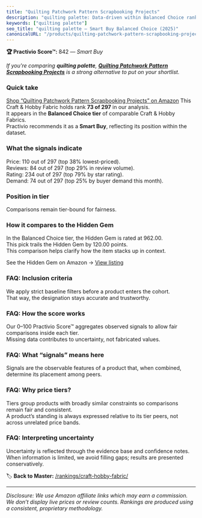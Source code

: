 ```yaml
---
title: "Quilting Patchwork Pattern Scrapbooking Projects"
description: "quilting palette: Data-driven within Balanced Choice ranking using the Practivio Score™. Positioned by quality, value, demand, findability, momentum."
keywords: ["quilting palette"]
seo_title: "quilting palette — Smart Buy Balanced Choice (2025)"
canonicalURL: "/products/quilting-patchwork-pattern-scrapbooking-projects-B089NQJNL1/"
---
```


**🏆 Practivio Score™:** 842 — _Smart Buy_


*If you're comparing **quilting palette**, **[Quilting Patchwork Pattern Scrapbooking Projects](https://www.amazon.com/dp/B089NQJNL1?tag=practivio-20)** is a strong alternative to put on your shortlist.*
### Quick take
[Shop “Quilting Patchwork Pattern Scrapbooking Projects” on Amazon](https://www.amazon.com/dp/B089NQJNL1?tag=practivio-20)
This Craft & Hobby Fabric holds rank **73 of 297** in our analysis.  
It appears in the **Balanced Choice tier** of comparable Craft & Hobby Fabrics.  
Practivio recommends it as a **Smart Buy**, reflecting its position within the dataset.

### What the signals indicate
Price: 110 out of 297 (top 38% lowest-priced).  
Reviews: 84 out of 297 (top 29% in review volume).  
Rating: 234 out of 297 (top 79% by star rating).  
Demand: 74 out of 297 (top 25% by buyer demand this month).

### Position in tier
Comparisons remain tier-bound for fairness.

### How it compares to the Hidden Gem
In the Balanced Choice tier, the Hidden Gem is rated at 962.00.  
This pick trails the Hidden Gem by 120.00 points.  
This comparison helps clarify how the item stacks up in context.  

See the Hidden Gem on Amazon → [View listing](https://www.amazon.com/dp/B07DRKZNP7?tag=practivio-20)

### FAQ: Inclusion criteria
We apply strict baseline filters before a product enters the cohort.  
That way, the designation stays accurate and trustworthy.

### FAQ: How the score works
Our 0–100 Practivio Score™ aggregates observed signals to allow fair comparisons inside each tier.  
Missing data contributes to uncertainty, not fabricated values.

### FAQ: What “signals” means here
Signals are the observable features of a product that, when combined, determine its placement among peers.

### FAQ: Why price tiers?
Tiers group products with broadly similar constraints so comparisons remain fair and consistent.  
A product’s standing is always expressed relative to its tier peers, not across unrelated price bands.

### FAQ: Interpreting uncertainty
Uncertainty is reflected through the evidence base and confidence notes.  
When information is limited, we avoid filling gaps; results are presented conservatively.


🏷️ **Back to Master:** [/rankings/craft-hobby-fabric/](/rankings/craft-hobby-fabric/)

---
_Disclosure: We use Amazon affiliate links which may earn a commission. We don’t display live prices or review counts. Rankings are produced using a consistent, proprietary methodology._
